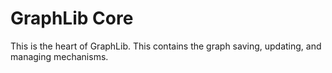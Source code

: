 # GraphLib Core

This is the heart of GraphLib. This contains the graph saving, updating, and managing mechanisms.
